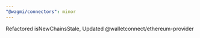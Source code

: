 ```yaml
---
"@wagmi/connectors": minor
---
```

Refactored isNewChainsStale, Updated @walletconnect/ethereum-provider
